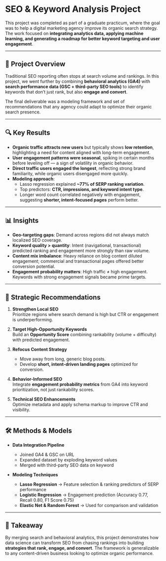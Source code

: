 # SEO & Keyword Analysis Project

This project was completed as part of a graduate practicum, where the goal was to help a digital marketing agency improve its organic search strategy. The work focused on **integrating analytics data, applying machine learning, and generating a roadmap for better keyword targeting and user engagement**.

---

## 📖 Project Overview

Traditional SEO reporting often stops at search volume and rankings. In this project, we went further by combining **behavioral analytics (GA4)** with **search performance data (GSC + third-party SEO tools)** to identify keywords that don’t just rank, but also **engage and convert**.  

The final deliverable was a modeling framework and set of recommendations that any agency could adapt to optimize their organic search presence.

---

## 🔍 Key Results

- **Organic traffic attracts new users** but typically shows **low retention**, highlighting a need for content aligned with long-term engagement.  
- **User engagement patterns were seasonal**, spiking in certain months before leveling off — a sign of volatility in organic behavior.  
- **Direct traffic users engaged the longest**, reflecting strong brand familiarity, while organic users disengaged more quickly.  
- **Modeling approach**:  
  - Lasso regression explained **~77% of SERP ranking variation**.  
  - Top predictors: **CTR, impressions, and keyword intent type**.  
  - Longer word count correlated negatively with engagement, suggesting **shorter, intent-focused pages** perform better.

---

## 📊 Insights

- **Geo-targeting gaps**: Demand across regions did not always match localized SEO coverage.  
- **Keyword quality > quantity**: Intent (navigational, transactional) predicted ranking and engagement more strongly than raw volume.  
- **Content mix imbalance**: Heavy reliance on blog content diluted engagement; commercial and transactional pages offered better conversion potential.  
- **Engagement probability matters**: High traffic ≠ high engagement. Keywords with strong engagement signals became prime targets.

---

## 🚀 Strategic Recommendations

1. **Strengthen Local SEO**  
   Prioritize regions where search demand is high but CTR or engagement is underperforming.  

2. **Target High-Opportunity Keywords**  
   Build an **Opportunity Score** combining rankability (volume + difficulty) with predicted engagement.  

3. **Refocus Content Strategy**  
   - Move away from long, generic blog posts.  
   - Develop **short, intent-driven landing pages** optimized for conversion.  

4. **Behavior-Informed SEO**  
   Integrate **engagement probability metrics** from GA4 into keyword prioritization, not just rankability scores.  

5. **Technical SEO Enhancements**  
   Optimize metadata and apply schema markup to improve CTR and visibility.

---

## 🛠️ Methods & Models

- **Data Integration Pipeline**  
  - Joined GA4 & GSC on URL  
  - Expanded dataset by exploding keyword values  
  - Merged with third-party SEO data on keyword  

- **Modeling Techniques**  
  - **Lasso Regression** → Feature selection & ranking predictors of SERP performance  
  - **Logistic Regression** → Engagement prediction (Accuracy 0.77, Recall 0.80, F1 Score 0.75)  
  - **Elastic Net & Random Forest** → Used for comparison and validation  

---

## 📌 Takeaway

By merging search and behavioral analytics, this project demonstrates how data science can transform SEO from chasing rankings into building **strategies that rank, engage, and convert**. The framework is generalizable to any content-driven business looking to optimize organic performance.
